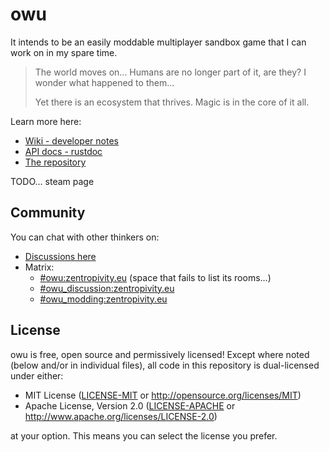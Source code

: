 # owu

It intends to be an easily moddable multiplayer sandbox game that I can work on in my spare time. 

> The world moves on...
> Humans are no longer part of it, are they? I wonder what happened to them...
>
> Yet there is an ecosystem that thrives. Magic is in the core of it all.

Learn more here:

- [Wiki - developer notes](https://zentropivity.github.io/owu/wiki/)
- [API docs - rustdoc](https://zentropivity.github.io/owu/api/owu/)
- [The repository](https://github.com/Zentropivity/owu)

TODO... steam page

## Community

You can chat with other thinkers on:

- [Discussions here](https://github.com/Zentropivity/owu/discussions)
- Matrix:
  - [\#owu:zentropivity.eu](https://matrix.to/#/#owu:zentropivity.eu) (space that fails to list its rooms...)
  - [\#owu_discussion:zentropivity.eu](https://matrix.to/#/#owu_discussion:zentropivity.eu)
  - [\#owu_modding:zentropivity.eu](https://matrix.to/#/#owu_modding:zentropivity.eu)

## License

owu is free, open source and permissively licensed! Except where noted (below and/or in individual files), all code in this repository is dual-licensed under either:

- MIT License ([LICENSE-MIT](./LICENSE-MIT) or http://opensource.org/licenses/MIT)
- Apache License, Version 2.0 ([LICENSE-APACHE](./LICENSE-APACHE) or http://www.apache.org/licenses/LICENSE-2.0)

at your option. This means you can select the license you prefer.
